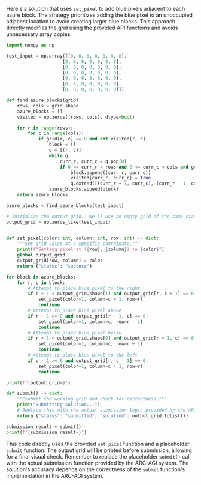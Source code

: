Here's a solution that uses `set_pixel` to add blue pixels adjacent to each azure block.  The strategy prioritizes adding the blue pixel to an unoccupied adjacent location to avoid creating larger blue blocks.  This approach directly modifies the grid using the provided API functions and avoids unnecessary array copies:

```python
import numpy as np

test_input = np.array([[0, 0, 0, 0, 0, 8, 8],
                     [8, 8, 0, 0, 0, 0, 8],
                     [8, 0, 0, 0, 0, 0, 0],
                     [0, 0, 0, 8, 0, 0, 0],
                     [0, 0, 0, 8, 8, 0, 0],
                     [0, 8, 0, 0, 0, 0, 0],
                     [8, 8, 0, 0, 0, 0, 0]])

def find_azure_blocks(grid):
    rows, cols = grid.shape
    azure_blocks = []
    visited = np.zeros((rows, cols), dtype=bool)

    for r in range(rows):
        for c in range(cols):
            if grid[r, c] == 8 and not visited[r, c]:
                block = []
                q = [(r, c)]
                while q:
                    curr_r, curr_c = q.pop(0)
                    if 0 <= curr_r < rows and 0 <= curr_c < cols and grid[curr_r, curr_c] == 8 and not visited[curr_r, curr_c]:
                        block.append((curr_r, curr_c))
                        visited[curr_r, curr_c] = True
                        q.extend([(curr_r + 1, curr_c), (curr_r - 1, curr_c), (curr_r, curr_c + 1), (curr_r, curr_c - 1)])
                azure_blocks.append(block)
    return azure_blocks

azure_blocks = find_azure_blocks(test_input)

# Initialize the output grid.  We'll use an empty grid of the same size.
output_grid = np.zeros_like(test_input)


def set_pixel(color: int, column: int, row: int) -> dict:
    """Set grid value at a specific coordinate."""
    print(f"Setting pixel at ({row}, {column}) to {color}")
    global output_grid
    output_grid[row, column] = color
    return {"status": "success"}

for block in azure_blocks:
    for r, c in block:
        # Attempt to place blue pixel to the right
        if c + 1 < output_grid.shape[1] and output_grid[r, c + 1] == 0:
            set_pixel(color=1, column=c + 1, row=r)
            continue
        # Attempt to place blue pixel above
        if r - 1 >= 0 and output_grid[r - 1, c] == 0:
            set_pixel(color=1, column=c, row=r - 1)
            continue
        # Attempt to place blue pixel below
        if r + 1 < output_grid.shape[0] and output_grid[r + 1, c] == 0:
            set_pixel(color=1, column=c, row=r + 1)
            continue
        # Attempt to place blue pixel to the left
        if c - 1 >= 0 and output_grid[r, c - 1] == 0:
            set_pixel(color=1, column=c - 1, row=r)
            continue

print(f"{output_grid=}")

def submit() -> dict:
    """Submit the working grid and check for correctness."""
    print("Submitting solution...")
    # Replace this with the actual submission logic provided by the ARC-AGI system.
    return {"status": "submitted", "solution": output_grid.tolist()}

submission_result = submit()
print(f"{submission_result=}")

```

This code directly uses the provided `set_pixel` function and a placeholder `submit` function.  The output grid will be printed before submission, allowing for a final visual check. Remember to replace the placeholder `submit()` call with the actual submission function provided by the ARC-AGI system.  The solution's accuracy depends on the correctness of the `submit` function's implementation in the ARC-AGI system.




